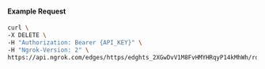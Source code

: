 <!-- Code generated for API Clients. DO NOT EDIT. -->

#### Example Request

```bash
curl \
-X DELETE \
-H "Authorization: Bearer {API_KEY}" \
-H "Ngrok-Version: 2" \
https://api.ngrok.com/edges/https/edghts_2XGwDvV1M8FvHMYHRqyP14kMhWh/routes/edghtsrt_2XGwDtoGAhT5BOm4K3jkPV7ER9p/ip_restriction
```
